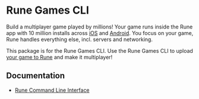 # Rune Games CLI

Build a multiplayer game played by millions! Your game runs inside the Rune app with 10 million installs across [iOS](https://apps.apple.com/app/rune-games-and-voice-chat/id1450358364) and [Android](https://play.google.com/store/apps/details?id=ai.rune.tincan). You focus on your game, Rune handles everything else, incl. servers and networking.

This package is for the Rune Games CLI. Use the Rune Games CLI to upload [your game to Rune](https://developers.rune.ai/docs/publishing/publishing-your-game/) and make it multiplayer!

## Documentation

- [Rune Command Line Interface](https://developers.rune.ai/docs/publishing/cli)
